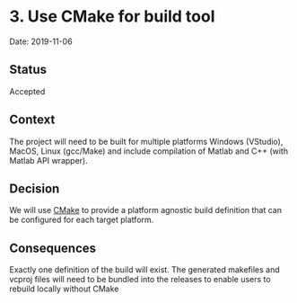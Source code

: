 # 3. Use CMake for build tool

Date: 2019-11-06

## Status

Accepted

## Context

The project will need to be built for multiple platforms Windows (VStudio), MacOS, Linux (gcc/Make) and include compilation of Matlab and C++ (with Matlab API wrapper).

## Decision

We will use [CMake](https://cmake.org/) to provide a platform agnostic build definition that can be configured for each target platform. 

## Consequences

Exactly one definition of the build will exist.
The generated makefiles and vcproj files will need to be bundled into the releases to enable users to rebuild locally without CMake
